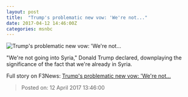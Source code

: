 ```yaml
---
layout: post
title:  "Trump's problematic new vow: 'We're not..."
date: 2017-04-12 14:46:00Z
categories: msnbc
---
```


![Trump's problematic new vow: 'We're not...](http://www.msnbc.com/sites/msnbc/files/styles/ratio--1_91-1--1200x630/public/05811209.jpg?itok=UAQdiPO_)

"We're not going into Syria," Donald Trump declared, downplaying the significance of the fact that we're already in Syria.


Full story on F3News: [Trump's problematic new vow: 'We're not...](http://www.f3nws.com/n/YmTBUD)

> Posted on: 12 April 2017 13:46:00
